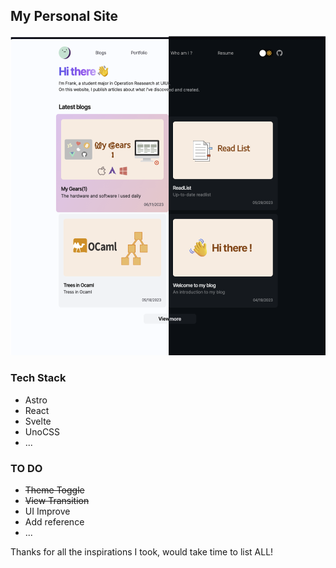## My Personal Site
![main.png](./public/exhibit.png)
### Tech Stack
- Astro
- React
- Svelte
- UnoCSS
- ...

### TO DO 
- ~~Theme Toggle~~
- ~~View Transition~~
- UI Improve
- Add reference
- ...


Thanks for all the inspirations I took, would take time to list ALL!
